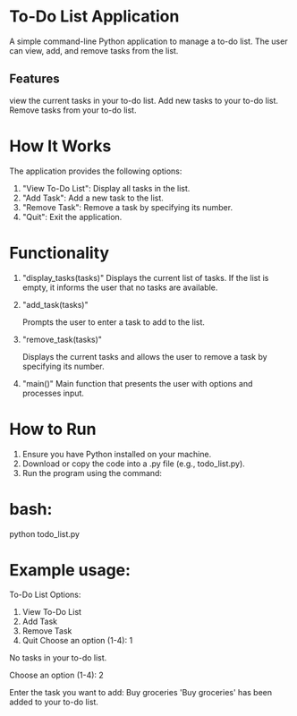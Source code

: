 # To-Do List Application

A simple command-line Python application to manage a to-do list. The user can view, add, and remove tasks from the list.

## Features

  view the current tasks in your to-do list.
  Add new tasks to your to-do list.
  Remove tasks from your to-do list.

# How It Works

The application provides the following options:

1. "View To-Do List": Display all tasks in the list.
2. "Add Task": Add a new task to the list.
3. "Remove Task": Remove a task by specifying its number.
4. "Quit": Exit the application.

# Functionality

1. "display_tasks(tasks)"
      Displays the current list of tasks.
      If the list is empty, it informs the user that no tasks are available.
   
2. "add_task(tasks)"

    Prompts the user to enter a task to add to the list.

4. "remove_task(tasks)"
   
    Displays the current tasks and allows the user to remove a task by specifying its number.

6. "main()"
    Main function that presents the user with options and processes input.

# How to Run

1. Ensure you have Python installed on your machine.
2. Download or copy the code into a .py file (e.g., todo_list.py).
3. Run the program using the command:

# bash:
   
  python todo_list.py

# Example usage:

To-Do List Options:
1. View To-Do List
2. Add Task
3. Remove Task
4. Quit
Choose an option (1-4): 1

No tasks in your to-do list.

Choose an option (1-4): 2

Enter the task you want to add: Buy groceries
'Buy groceries' has been added to your to-do list.
